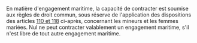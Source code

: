 En matière d'engagement maritime, la capacité de contracter est soumise aux règles de droit commun, sous réserve de l'application des dispositions des articles <a href='/code-du-travail-maritime/titre-6-dispositions-speciales-a-certaines-categories-de-marins/chapitre-2-marins-de-moins-de-21-ans-et-femmes-mariees/110.md' title='Code du travail maritime - art. 110 (V)'>110 et 118</a> ci-après, concernant les mineurs et les femmes mariées. Nul ne peut contracter valablement un engagement maritime, s'il n'est libre de tout autre engagement maritime.